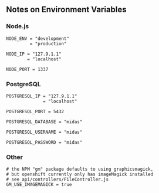 Notes on Environment Variables
---------------------

### Node.js

```shell
NODE_ENV = "development"
         = "production"

NODE_IP = "127.9.1.1"
        = "localhost"

NODE_PORT = 1337
```

### PostgreSQL

```shell
POSTGRESQL_IP = "127.9.1.1"
              = "localhost"

POSTGRESQL_PORT = 5432

POSTGRESQL_DATABASE = "midas"

POSTGRESQL_USERNAME = "midas"

POSTGRESQL_PASSWORD = "midas"
```

### Other

```shell
# the NPM "gm" package defaults to using graphicsmagick,
# but openshift currently only has imageMagick installed
# see api/controllers/FileController.js
GM_USE_IMAGEMAGICK = true

```